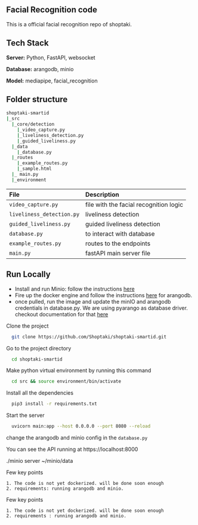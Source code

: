 
## Facial Recognition code

This is a official facial recognition repo of shoptaki.


## Tech Stack

**Server:** Python, FastAPI, websocket

**Database:**  arangodb, minio

**Model:** mediapipe, facial_recognition


## Folder structure
```bash
shoptaki-smartid
|_src
  |_core/detection
    |_video_capture.py
    |_liveliness_detection.py
    |_guided_liveliness.py
  |_data
    |_database.py
  |_routes
    |_example_routes.py
    |_sample.html
  |_ main.py
  |_environment
```

| File      | Description                |
| :-------- | :------------------------- |
| `video_capture.py` | file with the facial recognition logic |
| `liveliness_detection.py` | liveliness detection |
| `guided_liveliness.py` | guided liveliness detection|
| `database.py` | to interact with database|
| `example_routes.py` | routes to the endpoints|
| `main.py` | fastAPI main server file|

## Run Locally
- Install and run Minio: follow the instructions [here](https://min.io/docs/minio/macos/index.html)
- Fire up the docker engine and follow the instructions [here](https://hub.docker.com/_/arangodb) for arangodb.
- once pulled, run the image and update the minIO and arangodb credentials in database.py. We are using pyarango as database driver. checkout documentation for that [here](https://docs.python-arango.com/en/main/)

Clone the project

```bash
  git clone https://github.com/Shoptaki/shoptaki-smartid.git
```

Go to the project directory

```bash
  cd shoptaki-smartid
```

Make python virtual environment by running this command

```bash
  cd src && source environment/bin/activate
```

Install all the dependencies

```bash
  pip3 install -r requirements.txt
```

Start the server
```bash
  uvicorn main:app --host 0.0.0.0 --port 8080 --reload 
```
change the arangodb and minio config in the `database.py`

You can see the API running at https://localhost:8000

./minio server ~/minio/data

Few key points

    1. The code is not yet dockerized. will be done soon enough
    2. requirements: running arangodb and minio.

Few key points

    1. The code is not yet dockerized. will be done soon enough
    2. requirements : running arangodb and minio.


